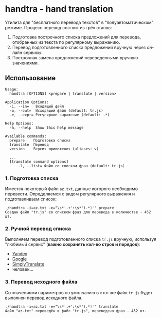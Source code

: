 # handtra - hand translation

Утилита для "бесплатного перевода текстов" в "полуавтоматическом" режиме.
Процесс перевод состоит из трёх этапов:
1. Подготовка построчного списка предложений для перевода, отобранных из текста по регулярному выражению.
2. Перевод подготовленного списка предложений вручную через он-лайн сервисы.
3. Построчная замена предложений переведенными вручную значениями.

## Использование
```
Usage:
  handtra [OPTIONS] <prepare | translate | version>

Application Options:
  -i, --in=   Входящий файл
  -o, --out=  Исходящий файл (default: tr.js)
  -e, --expr= Регулярное выражение (default: .*)

Help Options:
  -h, --help  Show this help message

Available commands:
  prepare    Подготовка списка
  translate  Перевод
  version    Версия приложения (aliases: v)
  
  ...
  [translate command options]
      -l, --list= Файл со списком фраз (default: tr.js)

```

### 1. Подготовка списка

Имеется некоторый файл `az.txt`, данные которого необходимо перевести.
Определяемся с видом регулярного выражения и подготавливаем список:
```shell
./handtra -i=az.txt -e="\s*'.+':\s*'(.*)'" prepare
Создан файл "tr.js" со списком фраз для перевода в количестве - 452 шт.
```

### 2. Ручной перевод списка
Выполняем перевод подготовленного списка `tr.js` вручную, используя "любимый сервис" (**важно сохранять кол-во строк и порядок)**:
 - [Yandex](https://translate.yandex.ru/)
 - [Google](https://translate.google.ru)
 - [SimplyTranslate](https://simplytranslate.org)
 - человек...
 
### 3. Перевод исходного файла

Со значениями параметров по умолчанию в этот же файл `tr.js` будет выполнен перевод исходного файла.

```shell
./handtra -i=az.txt -e="\s*'.+':\s*'(.*)'" translate
Файл "az.txt" переведён в файл "tr.js", переведено фраз - 452 шт.
```
